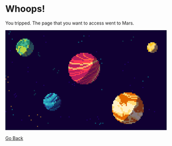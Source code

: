 <h1>Whoops!</h1>

You tripped. The page that you want to access went to Mars.

![](img/space.gif)

<a href="javascript:history.back()">Go Back</a>

